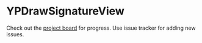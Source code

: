 # YPDrawSignatureView
Check out the [project board](https://github.com/GJNilsen/YPDrawSignatureView/projects/1) for progress. Use issue tracker for adding new issues.
